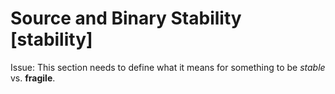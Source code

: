 Source and Binary Stability [stability]
===========================

Issue: This section needs to define what it means for something to be _stable_ vs. **fragile**.
